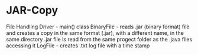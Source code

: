 # JAR-Copy

File Handling
Driver - main() class
BinaryFile - reads .jar (binary format) file and creates a copy in the same format (.jar), 
with a different name, in the same directory 
.jar file is read from the same progect folder as the .java files accessing it 
LogFile - creates .txt log file with a time stamp
